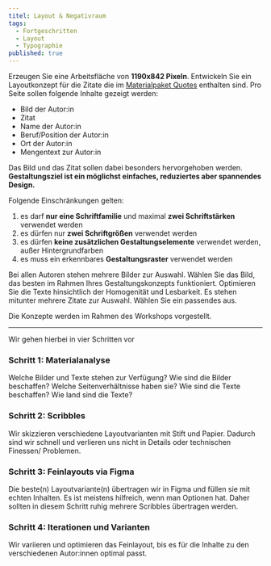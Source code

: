 ```yaml
---
titel: Layout & Negativraum
tags: 
  - Fortgeschritten
  - Layout
  - Typographie
published: true
---
```


Erzeugen Sie eine Arbeitsfläche von **1190x842 Pixeln**. Entwickeln Sie ein Layoutkonzept für die Zitate die im [Materialpaket Quotes](../../download/workshops/systematische-proportionen-und-abstaende/quotes-v3.zip) enthalten sind. Pro Seite sollen folgende Inhalte gezeigt werden:

-   Bild der Autor:in
-   Zitat
-   Name der Autor:in
-   Beruf/Position der Autor:in
-   Ort der Autor:in
-   Mengentext zur Autor:in

Das Bild und das Zitat sollen dabei besonders hervorgehoben werden. **Gestaltungsziel ist ein möglichst einfaches, reduziertes aber spannendes Design.**

Folgende Einschränkungen gelten:

1. es darf **nur eine Schriftfamilie** und maximal **zwei Schriftstärken** verwendet werden
2. es dürfen nur **zwei Schriftgrößen** verwendet werden
3. es dürfen **keine zusätzlichen Gestaltungselemente** verwendet werden, außer Hintergrundfarben
4. es muss ein erkennbares **Gestaltungsraster** verwendet werden

Bei allen Autoren stehen mehrere Bilder zur Auswahl. Wählen Sie das Bild, das besten im Rahmen Ihres Gestaltungskonzepts funktioniert. Optimieren Sie die Texte hinsichtlich der Homogenität und Lesbarkeit. Es stehen mitunter mehrere Zitate zur Auswahl. Wählen Sie ein passendes aus.

Die Konzepte werden im Rahmen des Workshops vorgestellt.

---

Wir gehen hierbei in vier Schritten vor

### Schritt 1: Materialanalyse

Welche Bilder und Texte stehen zur Verfügung? Wie sind die Bilder beschaffen? Welche Seitenverhältnisse haben sie? Wie sind die Texte beschaffen? Wie land sind die Texte?

### Schritt 2: Scribbles

Wir skizzieren verschiedene Layoutvarianten mit Stift und Papier. Dadurch sind wir schnell und verlieren uns nicht in Details oder technischen Finessen/ Problemen.

### Schritt 3: Feinlayouts via Figma

Die beste(n) Layoutvariante(n) übertragen wir in Figma und füllen sie mit echten Inhalten. Es ist meistens hilfreich, wenn man Optionen hat. Daher sollten in diesem Schritt ruhig mehrere Scribbles übertragen werden.

### Schritt 4: Iterationen und Varianten

Wir variieren und optimieren das Feinlayout, bis es für die Inhalte zu den verschiedenen Autor:innen optimal passt.

<!--
Exportieren Sie die Arbeitsflächen als PNGs (2x) und laden Sie diese im Ilias hoch. Verwenden Sie beim Dateinamen bitte die folgende Nomenklatur:

`sd-aufgabe-negativraum-INDEX-NACHNAME.png` -->
